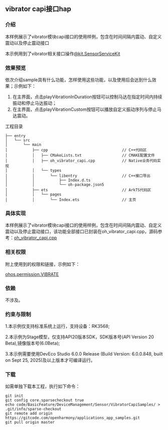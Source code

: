 ## vibrator capi接口hap

### 介绍

本样例展示了vibrator模块capi接口的使用样例，包含在时间间隔内震动、自定义震动以及停止震动接口

本示例用到了vibrator相关接口操作[@kit.SensorServiceKit](https://gitcode.com/openharmony/docs/blob/master/zh-cn/application-dev/reference/apis-sensor-service-kit/vibrator_8h.md)

### 效果预览

依次介绍sample具有什么功能，怎样使用这些功能，以及使用后会达到什么效果；示例如下：

1. 在主界面，点击playVibrationInDuration按钮可以控制马达在指定时间内持续振动和停止马达振动；
2. 在主界面，点击playVibrationCustom按钮可以播放自定义振动序列与停止马达震动。

工程目录

```
├── entry
│   └── src
│       └── main
│           ├── cpp                                 // C++代码区
│           │   ├── CMakeLists.txt                  // CMAKE配置文件
│           │   ├── oh_vibrator_capi.cpp            // Native业务代码实现
│           │   └── types
│           │       └── libentry                    // C++接口导出
│           │           ├── Index.d.ts
│           │           └── oh-package.json5
│           ├── ets                                 // ArkTS代码区
│           │   └── pages
│           │       └── Index.ets                   // 主页
```

### 具体实现

本样例展示了vibrator模块capi接口的使用样例，包含在时间间隔内震动、自定义震动以及停止震动接口，该功能全部接口已封装在oh_vibrator_capi.cpp，源码参考：[oh_vibrator_capi.cpp](./entry/src/main/cpp/oh_vibrator_capi.cpp)


### 相关权限

附上使用到的权限和链接，示例如下：

[ohos.permission.VIBRATE](https://gitcode.com/openharmony/docs/blob/master/zh-cn/application-dev/security/AccessToken/permissions-for-all.md)

### 依赖

不涉及。

### 约束与限制

1.本示例仅支持标准系统上运行，支持设备：RK3568;

2.本示例为Stage模型，仅支持API20版本SDK，SDK版本号(API Version 20 Beta),镜像版本号(6.0Beta);

3.本示例需要使用DevEco Studio 6.0.0 Release (Build Version: 6.0.0.848, built on Sept 25, 2025)及以上版本才可编译运行。

### 下载

如需单独下载本工程，执行如下命令：
```
git init  
git config core.sparsecheckout true  
echo code/BasicFeature/DeviceManagement/Sensor/VibratorCapiSamples/ > .git/info/sparse-checkout  
git remote add origin https://gitcode.com/openharmony/applications_app_samples.git  
git pull origin master
```